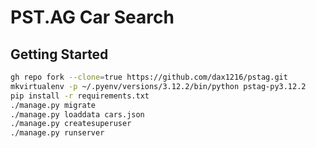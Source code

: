 # PST.AG Car Search
## Getting Started
```bash
gh repo fork --clone=true https://github.com/dax1216/pstag.git
mkvirtualenv -p ~/.pyenv/versions/3.12.2/bin/python pstag-py3.12.2
pip install -r requirements.txt
./manage.py migrate
./manage.py loaddata cars.json
./manage.py createsuperuser
./manage.py runserver
```